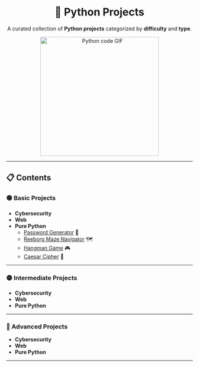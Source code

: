 <div align="center">

# 🐍 Python Projects

A curated collection of **Python projects** categorized by **difficulty** and **type**.

<img src="https://media1.giphy.com/media/v1.Y2lkPTc5MGI3NjExZ3lycjV5YmlnZncwMG5peTY0dDg5cTBmdGd3ZjVlY3FkMWpvYTMydiZlcD12MV9pbnRlcm5hbF9naWZfYnlfaWQmY3Q9Zw/KAq5w47R9rmTuvWOWa/giphy.gif" alt="Python code GIF" width="320" />

</div>

---

## 📋 Contents

### 🟢 Basic Projects
- **Cybersecurity**
- **Web**
- **Pure Python**
  - [Password Generator](basic/pure-python/password-generator/password_generator.py) 🔏
  - [Reeborg Maze Navigator](basic/pure-python/reeborg-maze-navigator/reeborg_maze_navigator.py) 🗺️
  - [Hangman Game](basic/pure-python/hangman/hangman.py) 🎮
  - [Caesar Cipher](basic/pure-python/caesar-cipher/caesar_cipher.py) 🔐

---

### 🟡 Intermediate Projects
- **Cybersecurity**
- **Web**
- **Pure Python**

---

### 🔴 Advanced Projects
- **Cybersecurity**
- **Web**
- **Pure Python**

---
